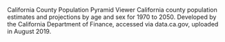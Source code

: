California County Population Pyramid Viewer
California county population estimates and projections by age and sex for 1970 to 2050. 
Developed by the California Department of Finance, accessed via data.ca.gov, uploaded in August 2019.
